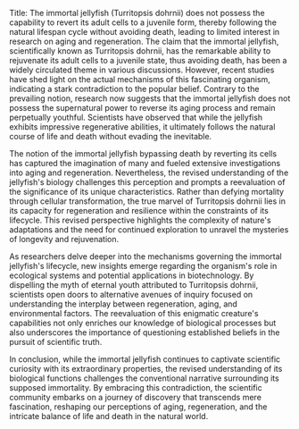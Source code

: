 Title: The immortal jellyfish (Turritopsis dohrnii) does not possess the capability to revert its adult cells to a juvenile form, thereby following the natural lifespan cycle without avoiding death, leading to limited interest in research on aging and regeneration.
The claim that the immortal jellyfish, scientifically known as Turritopsis dohrnii, has the remarkable ability to rejuvenate its adult cells to a juvenile state, thus avoiding death, has been a widely circulated theme in various discussions. However, recent studies have shed light on the actual mechanisms of this fascinating organism, indicating a stark contradiction to the popular belief. Contrary to the prevailing notion, research now suggests that the immortal jellyfish does not possess the supernatural power to reverse its aging process and remain perpetually youthful. Scientists have observed that while the jellyfish exhibits impressive regenerative abilities, it ultimately follows the natural course of life and death without evading the inevitable.

The notion of the immortal jellyfish bypassing death by reverting its cells has captured the imagination of many and fueled extensive investigations into aging and regeneration. Nevertheless, the revised understanding of the jellyfish's biology challenges this perception and prompts a reevaluation of the significance of its unique characteristics. Rather than defying mortality through cellular transformation, the true marvel of Turritopsis dohrnii lies in its capacity for regeneration and resilience within the constraints of its lifecycle. This revised perspective highlights the complexity of nature's adaptations and the need for continued exploration to unravel the mysteries of longevity and rejuvenation.

As researchers delve deeper into the mechanisms governing the immortal jellyfish's lifecycle, new insights emerge regarding the organism's role in ecological systems and potential applications in biotechnology. By dispelling the myth of eternal youth attributed to Turritopsis dohrnii, scientists open doors to alternative avenues of inquiry focused on understanding the interplay between regeneration, aging, and environmental factors. The reevaluation of this enigmatic creature's capabilities not only enriches our knowledge of biological processes but also underscores the importance of questioning established beliefs in the pursuit of scientific truth.

In conclusion, while the immortal jellyfish continues to captivate scientific curiosity with its extraordinary properties, the revised understanding of its biological functions challenges the conventional narrative surrounding its supposed immortality. By embracing this contradiction, the scientific community embarks on a journey of discovery that transcends mere fascination, reshaping our perceptions of aging, regeneration, and the intricate balance of life and death in the natural world.